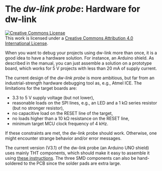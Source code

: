 # The *dw-link probe*: Hardware for dw-link

<a rel="license" href="http://creativecommons.org/licenses/by/4.0/"><img alt="Creative Commons License" style="border-width:0" src="https://i.creativecommons.org/l/by/4.0/88x31.png" /></a><br />This work is licensed under a <a rel="license" href="http://creativecommons.org/licenses/by/4.0/">Creative Commons Attribution 4.0 International License</a>.

When you want to debug your projects using dw-link more than once, it is a good idea to have a hardware solution. For instance, an Arduino shield. As described in the manual, you can just assemble a solution on a prototype board, which works for 5 V projects with less than 20 mA of supply current. 

The current design of the *dw-link probe* is more ambitious, but far from an industrial-strength hardware debugging tool as, e.g., Atmel ICE. The limitations for the target boards are:

* 3.3 to 5 V supply voltage (but not lower),
* reasonable loads on the SPI lines, e.g., an LED and a 1 kΩ series resistor (but no stronger resistor),
* no capacitive load on the RESET line of the target,
* no loads higher than a 10 kΩ resistance on the RESET line,
* minimum target MCU clock frequency of 4 kHz.

If these constraints are met, the dw-link probe should work.  Otherwise, one might encounter strange behavior and/or error messages. 

The current version (V3.1) of the dw-link probe (an Arduino UNO shield) uses mainly THT components, which should make it easy to assemble it using [these instructions](assembly.md). The three SMD components can also be hand-soldered to the PCB since the solder pads are extra large. 

